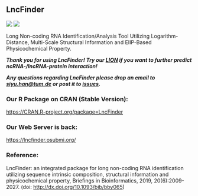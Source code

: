 ## LncFinder 
[![](https://cranlogs.r-pkg.org/badges/grand-total/LncFinder)](https://cranlogs.r-pkg.org/badges/grand-total/LncFinder) [![](https://cranlogs.r-pkg.org/badges/LncFinder)](https://cran.r-project.org/package=LncFinder)


Long Non-coding RNA Identification/Analysis Tool Utilizing Logarithm-Distance, Multi-Scale Structural Information and EIIP-Based Physicochemical Property.

***Thank you for using LncFinder! Try our [LION](https://academic.oup.com/bib/advance-article/doi/10.1093/bib/bbac420/6713512) if you want to further predict ncRNA-/lncRNA-protein interaction!***

***Any questions regarding LncFinder please drop an email to siyu.han@tum.de or post it to [issues](https://github.com/HAN-Siyu/LncFinder/issues).***
  
### Our R Package on CRAN (Stable Version):  
https://CRAN.R-project.org/package=LncFinder  


### Our Web Server is back:  
https://lncfinder.osubmi.org/
  
### Reference:  
LncFinder: an integrated package for long non-coding RNA identification utilizing sequence intrinsic composition, structural information and physicochemical property, Briefings in Bioinformatics, 2019, 20(6):2009-2027. (doi: http://dx.doi.org/10.1093/bib/bby065)
